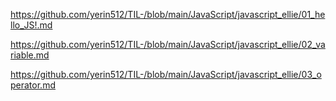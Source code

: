 https://github.com/yerin512/TIL-/blob/main/JavaScript/javascript_ellie/01_hello_JS!.md

https://github.com/yerin512/TIL-/blob/main/JavaScript/javascript_ellie/02_variable.md

https://github.com/yerin512/TIL-/blob/main/JavaScript/javascript_ellie/03_operator.md
